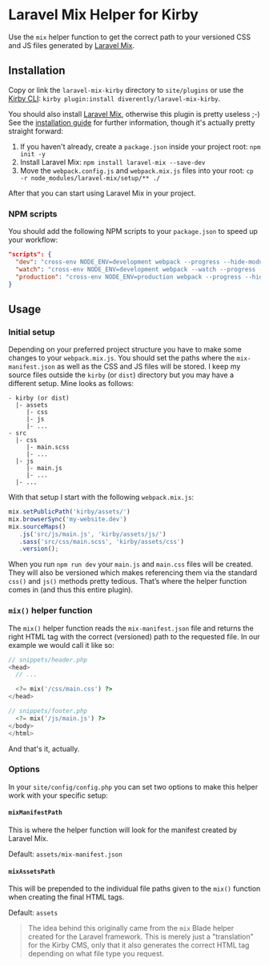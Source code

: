 # Laravel Mix Helper for Kirby

Use the `mix` helper function to get the correct path to your versioned CSS and JS files generated by [Laravel Mix](https://github.com/JeffreyWay/laravel-mix).

## Installation

Copy or link the `laravel-mix-kirby` directory to `site/plugins` or use the [Kirby CLI](https://github.com/getkirby/cli): `kirby plugin:install diverently/laravel-mix-kirby`.

You should also install [Laravel Mix](https://github.com/JeffreyWay/laravel-mix), otherwise this plugin is pretty useless ;-) See the [installation guide](https://github.com/JeffreyWay/laravel-mix/blob/master/docs/installation.md) for further information, though it's actually pretty straight forward:

1. If you haven't already, create a `package.json` inside your project root: `npm init -y`
2. Install Laravel Mix: `npm install laravel-mix --save-dev`
3. Move the `webpack.config.js` and `webpack.mix.js` files into your root: `cp -r node_modules/laravel-mix/setup/** ./`

After that you can start using Laravel Mix in your project.

### NPM scripts

You should add the following NPM scripts to your `package.json` to speed up your workflow:

```json
"scripts": {
  "dev": "cross-env NODE_ENV=development webpack --progress --hide-modules",
  "watch": "cross-env NODE_ENV=development webpack --watch --progress --hide-modules",
  "production": "cross-env NODE_ENV=production webpack --progress --hide-modules"
}
```



## Usage

### Initial setup
Depending on your preferred project structure you have to make some changes to your `webpack.mix.js`. You should set the paths where the `mix-manifest.json` as well as the CSS and JS files will be stored.
I keep my source files outside the `kirby` (or `dist`) directory but you may have a different setup. Mine looks as follows:

```
- kirby (or dist)
  |- assets
     |- css
     |- js
     |- ...
- src
  |- css
     |- main.scss
     |- ...
  |- js
     |- main.js
     |- ...
  |- ...
```

With that setup I start with the following `webpack.mix.js`:

```js
mix.setPublicPath('kirby/assets/')
mix.browserSync('my-website.dev')
mix.sourceMaps()
   .js('src/js/main.js', 'kirby/assets/js/')
   .sass('src/css/main.scss', 'kirby/assets/css')
   .version();
```

When you run `npm run dev` your `main.js` and `main.css` files will be created. They will also be versioned which makes referencing them via the standard `css()` and `js()` methods pretty tedious. That’s where the helper function comes in (and thus this entire plugin).

### `mix()` helper function
The `mix()` helper function reads the `mix-manifest.json` file and returns the right HTML tag with the correct (versioned) path to the requested file. In our example we would call it like so:

```php
// snippets/header.php
<head>
  // ...

  <?= mix('/css/main.css') ?>
</head>

// snippets/footer.php
  <?= mix('/js/main.js') ?>
</body>
</html>
```

And that's it, actually.

### Options

In your `site/config/config.php` you can set two options to make this helper work with your specific setup:

#### `mixManifestPath`
This is where the helper function will look for the manifest created by Laravel Mix.

Default: `assets/mix-manifest.json`

#### `mixAssetsPath`
This will be prepended to the individual file paths given to the `mix()` function when creating the final HTML tags.

Default: `assets`

> The idea behind this originally came from the `mix` Blade helper created for the Laravel framework. This is merely just a "translation" for the Kirby CMS, only that it also generates the correct HTML tag depending on what file type you request.
